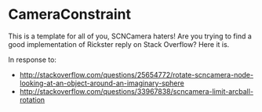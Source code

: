 # CameraConstraint
This is a template for all of you, SCNCamera haters! Are you trying to find a good implementation of Rickster reply on Stack Overflow? Here it is.

In response to: 

-  <http://stackoverflow.com/questions/25654772/rotate-scncamera-node-looking-at-an-object-around-an-imaginary-sphere>
-  <http://stackoverflow.com/questions/33967838/scncamera-limit-arcball-rotation>
